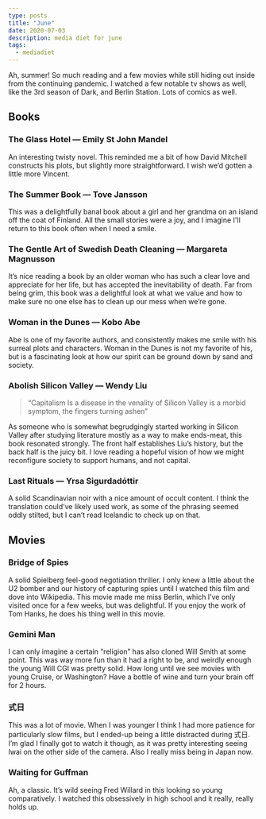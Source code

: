 ```yaml
---
type: posts
title: "June"
date: 2020-07-03
description: media diet for june
tags:
  - mediadiet
---
```


Ah, summer! So much reading and a few movies while still hiding out inside from the continuing pandemic. I watched a few notable tv shows as well, like the 3rd season of Dark, and Berlin Station. Lots of comics as well.

<!--more-->

## Books

### The Glass Hotel — Emily St John Mandel

An interesting twisty novel. This reminded me a bit of how David Mitchell constructs his plots, but slightly more straightforward. I wish we’d gotten a little more Vincent.

### The Summer Book — Tove Jansson

This was a delightfully banal book about a girl and her grandma on an island off the coat of Finland. All the small stories were a joy, and I imagine I'll return to this book often when I need a smile.

### The Gentle Art of Swedish Death Cleaning — Margareta Magnusson

It’s nice reading a book by an older woman who has such a clear love and appreciate for her life, but has accepted the inevitability of death. Far from being grim, this book was a delightful look at what we value and how to make sure no one else has to clean up our mess when we’re gone.

### Woman in the Dunes — Kobo Abe

Abe is one of my favorite authors, and consistently makes me smile with his surreal plots and characters. Woman in the Dunes is not my favorite of his, but is a fascinating look at how our spirit can be ground down by sand and society.

### Abolish Silicon Valley — Wendy Liu

> “Capitalism Is a disease in the venality of Silicon Valley is a morbid symptom, the fingers turning ashen”

As someone who is somewhat begrudgingly started working in Silicon Valley after studying literature mostly as a way to make ends-meat, this book resonated strongly. The front half establishes Liu’s history, but the back half is the juicy bit. I love reading a hopeful vision of how we might reconfigure society to support humans, and not capital.

### Last Rituals — Yrsa Sigurdadóttir

A solid Scandinavian noir with a nice amount of occult content. I think the translation could’ve likely used work, as some of the phrasing seemed oddly stilted, but I can’t read Icelandic to check up on that.

## Movies

### Bridge of Spies

A solid Spielberg feel-good negotiation thriller. I only knew a little about the U2 bomber and our history of capturing spies until I watched this film and dove into Wikipedia. This movie made me miss Berlin, which I’ve only visited once for a few weeks, but was delightful. If you enjoy the work of Tom Hanks, he does his thing well in this movie.

### Gemini Man

I can only imagine a certain “religion” has also cloned Will Smith at some point. This was way more fun than it had a right to be, and weirdly enough the young Will CGI was pretty solid. How long until we see movies with young Cruise, or Washington? Have a bottle of wine and turn your brain off for 2 hours.

### ‌式日

This was a lot of movie. When I was younger I think I had more patience for particularly slow films, but I ended-up being a little distracted during 式日. I’m glad I finally got to watch it though, as it was pretty interesting seeing Iwai on the other side of the camera. Also I really miss being in Japan now.

### Waiting for Guffman

Ah, a classic. It’s wild seeing Fred Willard in this looking so young comparatively. I watched this obsessively in high school and it really, really holds up.
